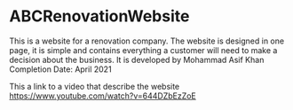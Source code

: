 # ABCRenovationWebsite
This is a website for a renovation company. 
The website is designed in one page, it is simple and contains everything a customer will need to make a decision about the business. 
It is developed by Mohammad Asif Khan 
Completion Date: April 2021

This a link to a video that describe the website https://www.youtube.com/watch?v=644DZbEzZoE
